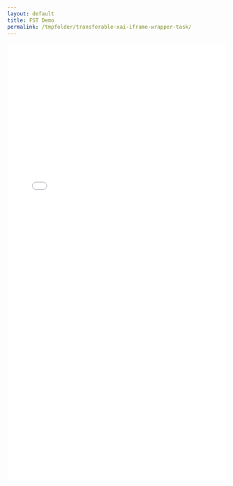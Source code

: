 ```yaml
---
layout: default
title: FST Demo
permalink: /tmpfolder/transferable-xai-iframe-wrapper-task/
---
```


<iframe src="transferable-xai-iframe-wrapper-task.html" width="100%" height="1000px" style="border:none;"></iframe>
